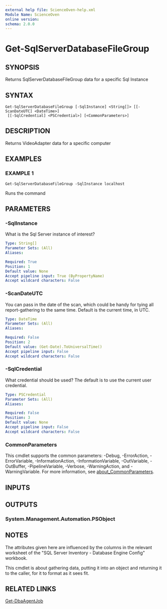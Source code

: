 ```yaml
---
external help file: ScienceOven-help.xml
Module Name: ScienceOven
online version:
schema: 2.0.0
---
```


# Get-SqlServerDatabaseFileGroup

## SYNOPSIS
Returns SqlServerDatabaseFileGroup data for a specific Sql Instance

## SYNTAX

```
Get-SqlServerDatabaseFileGroup [-SqlInstance] <String[]> [[-ScanDateUTC] <DateTime>]
 [[-SqlCredential] <PSCredential>] [<CommonParameters>]
```

## DESCRIPTION
Returns VideoAdapter data for a specific computer

## EXAMPLES

### EXAMPLE 1
```
Get-SqlServerDatabaseFileGroup -SqlInstance localhost
```

Runs the command

## PARAMETERS

### -SqlInstance
What is the Sql Server instance of interest?

```yaml
Type: String[]
Parameter Sets: (All)
Aliases:

Required: True
Position: 1
Default value: None
Accept pipeline input: True (ByPropertyName)
Accept wildcard characters: False
```

### -ScanDateUTC
You can pass in the date of the scan, which could be handy for tying all report-gathering to the same time.
Default is the
current time, in UTC.

```yaml
Type: DateTime
Parameter Sets: (All)
Aliases:

Required: False
Position: 2
Default value: (Get-Date).ToUniversalTime()
Accept pipeline input: False
Accept wildcard characters: False
```

### -SqlCredential
What credential should be used?
The default is to use the current user credential.

```yaml
Type: PSCredential
Parameter Sets: (All)
Aliases:

Required: False
Position: 3
Default value: None
Accept pipeline input: False
Accept wildcard characters: False
```

### CommonParameters
This cmdlet supports the common parameters: -Debug, -ErrorAction, -ErrorVariable, -InformationAction, -InformationVariable, -OutVariable, -OutBuffer, -PipelineVariable, -Verbose, -WarningAction, and -WarningVariable. For more information, see [about_CommonParameters](http://go.microsoft.com/fwlink/?LinkID=113216).

## INPUTS

## OUTPUTS

### System.Management.Automation.PSObject
## NOTES
The attributes given here are influenced by the columns in the relevant worksheet of the "SQL Server Inventory - Database Engine Config" workbook.

This cmdlet is about gathering data, putting it into an object and returning it to the caller, for it to format as it sees fit.

## RELATED LINKS

[Get-DbaAgentJob]()

